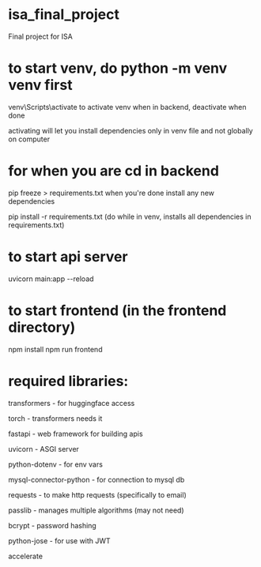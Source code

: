 # isa_final_project
Final project for ISA

# to start venv, do python -m venv venv first
venv\Scripts\activate to activate venv when in backend, deactivate when done

activating will let you install dependencies only in venv file and not globally on computer

# for when you are cd in backend
pip freeze > requirements.txt when you're done install any new dependencies

pip install -r requirements.txt (do while in venv, installs all dependencies in requirements.txt)

# to start api server
uvicorn main:app --reload 

# to start frontend (in the frontend directory)
npm install
npm run frontend

# required libraries:
transformers - for huggingface access

torch - transformers needs it

fastapi - web framework for building apis

uvicorn - ASGI server

python-dotenv - for env vars

mysql-connector-python - for connection to mysql db

requests - to make http requests (specifically to email)

passlib - manages multiple algorithms (may not need)

bcrypt - password hashing

python-jose - for use with JWT

accelerate 
